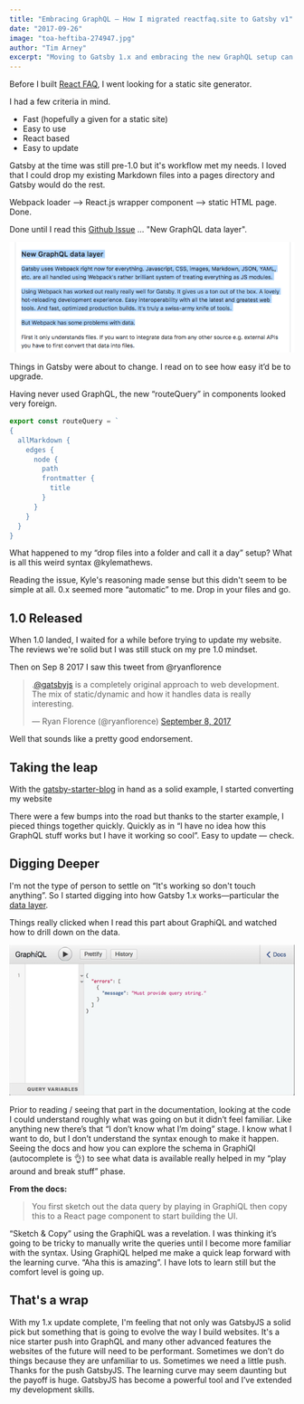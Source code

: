 ```yaml
---
title: "Embracing GraphQL — How I migrated reactfaq.site to Gatsby v1"
date: "2017-09-26"
image: "toa-heftiba-274947.jpg"
author: "Tim Arney"
excerpt: "Moving to Gatsby 1.x and embracing the new GraphQL setup can be daunting but the effort is going to payoff"
---
```


Before I built [React FAQ](https://reactfaq.site/), I went looking for a static site generator.

I had a few criteria in mind.

* Fast (hopefully a given for a static site)
* Easy to use
* React based
* Easy to update

Gatsby at the time was still pre-1.0 but it's workflow met my needs. I loved that I could drop my existing Markdown files into a pages directory and Gatsby would do the rest.

Webpack loader —> React.js wrapper component —> static HTML page. Done.

Done until I read this [Github Issue](https://github.com/gatsbyjs/gatsby/issues/420) … "New GraphQL data layer".

![issue-420](issue-420.png) 

Things in Gatsby were about to change. I read on to see how easy it’d be to upgrade.

Having never used GraphQL, the new “routeQuery” in components looked very foreign.

```javascript
export const routeQuery = `
{
  allMarkdown {
    edges {
      node {
        path
        frontmatter {
          title
        }
      }
    }
  }
}
```

What happened to my “drop files into a folder and call it a day” setup?  What is all this weird syntax @kylemathews.

Reading the issue, Kyle's reasoning made sense but this didn't seem to be simple at all. 0.x seemed more “automatic” to me.  Drop in your files and go.


## 1.0 Released

When 1.0 landed, I waited for a while before trying to update my website.  The reviews we're solid but I was still stuck on my pre 1.0 mindset.

Then on Sep 8 2017 I saw this tweet from @ryanflorence

<blockquote class="twitter-tweet" data-lang="en"><p lang="en" dir="ltr">.<a href="https://twitter.com/gatsbyjs">@gatsbyjs</a> is a completely original approach to web development. The mix of static/dynamic and how it handles data is really interesting.</p>&mdash; Ryan Florence (@ryanflorence) <a href="https://twitter.com/ryanflorence/status/906233888560758784">September 8, 2017</a></blockquote>

Well that sounds like a pretty good endorsement.

## Taking the leap

With the [gatsby-starter-blog](https://github.com/gatsbyjs/gatsby-starter-blog
) in hand as a solid example, I started converting my website

There were a few bumps into the road but thanks to the starter example, I pieced things together quickly.  Quickly as in “I have no idea how this GraphQL stuff works but I have it working so cool”.  Easy to update — check.

## Digging Deeper

I'm not the type of person to settle on “It's working so don't touch anything”. So I started digging into how Gatsby 1.x works—particular the [data layer](https://www.gatsbyjs.org/tutorial/part-four/#data-in-gatsby).

Things really clicked when I read this part  about GraphiQL and watched how to drill down on the data.

![GraphiQL](graphiql.gif) 

Prior to reading / seeing that part in the documentation, looking at the code I could understand roughly what was going on but it didn’t feel familiar.  Like anything new there’s that “I don’t know what I’m doing” stage.  I know what I want to do, but I don’t understand the syntax enough to make it happen.  Seeing the docs and how you can explore the schema in GraphiQl (autocomplete is 👌) to see what data is available really helped in my “play around and break stuff” phase.  

**From the docs:**
> You first sketch out the data query by playing in GraphiQL then copy this to a React page component to start building the UI.

“Sketch & Copy” using the GraphiQL was a revelation.  I was thinking it’s going to be tricky to manually write the queries until I become more familiar with the syntax.  Using GraphiQL helped me make a quick leap forward with the learning curve.  “Aha this is amazing”.  I have lots to learn still but the comfort level is going up.

## That's a wrap

With my 1.x update complete, I'm feeling that not only was GatsbyJS a solid pick but something that is going to evolve the way I build websites. It's a nice starter push into GraphQL and many other advanced features the websites of the future will need to be performant.  Sometimes we don’t do things because they are unfamiliar to us.  Sometimes we need a little push.  Thanks for the push GatsbyJS.  The learning curve may seem daunting but the payoff is huge.  GatsbyJS has become a powerful tool and I’ve extended my development skills.

